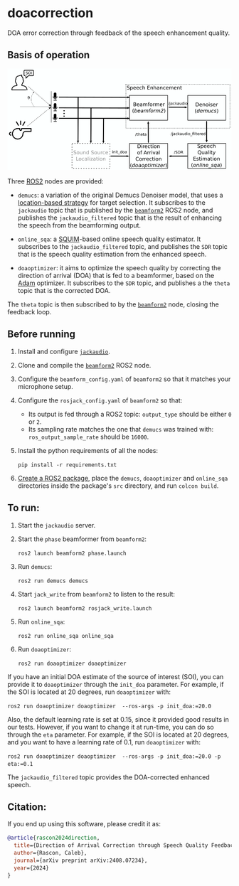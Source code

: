 # doacorrection
DOA error correction through feedback of the speech enhancement quality.

## Basis of operation

![Diagram of the whole system](/images/proposedsystem.png?raw=true)

Three [ROS2](https://docs.ros.org/) nodes are provided:

- `demucs`: a variation of the original Demucs Denoiser model, that uses a [location-based strategy](https://github.com/balkce/demucstargetsel) for target selection. It subscribes to the `jackaudio` topic that is published by the [`beamform2`](https://github.com/balkce/beamform2) ROS2 node, and publishes the `jackaudio_filtered` topic that is the result of enhancing the speech from the beamforming output.

- `online_sqa`: a [SQUIM](https://pytorch.org/audio/main/tutorials/squim_tutorial.html)-based online speech quality estimator. It subscribes to the `jackaudio_filtered` topic, and publishes the `SDR` topic that is the speech quality estimation from the enhanced speech.

- `doaoptimizer`: it aims to optimize the speech quality by correcting the direction of arrival (DOA) that is fed to a beamformer, based on the [Adam](https://pytorch.org/docs/stable/generated/torch.optim.Adam.html) optimizer. It subscribes to the `SDR` topic, and publishes a the `theta` topic that is the corrected DOA.

The `theta` topic is then subscribed to by the [`beamform2`](https://github.com/balkce/beamform2) node, closing the feedback loop.

## Before running

1. Install and configure [`jackaudio`](https://jackaudio.org/).

2. Clone and compile the [`beamform2`](https://github.com/balkce/beamform2) ROS2 node.

3. Configure the `beamform_config.yaml` of `beamform2` so that it matches your microphone setup.

4. Configure the `rosjack_config.yaml` of `beamform2` so that:

   - Its output is fed through a ROS2 topic: `output_type` should be either `0` or `2`.
   - Its sampling rate matches the one that `demucs` was trained with: `ros_output_sample_rate` should be `16000`.

5. Install the python requirements of all the nodes:

   `pip install -r requirements.txt`

6. [Create a ROS2 package](https://docs.ros.org/en/humble/Tutorials/Beginner-Client-Libraries/Creating-Your-First-ROS2-Package.html), place the `demucs`, `doaoptimizer` and `online_sqa` directories inside the package's `src` directory, and run `colcon build`.

## To run:

1. Start the `jackaudio` server.

2. Start the `phase` beamformer from `beamform2`:

   `ros2 launch beamform2 phase.launch`

3. Run `demucs`:

   `ros2 run demucs demucs`

4. Start `jack_write` from `beamform2` to listen to the result:

   `ros2 launch beamform2 rosjack_write.launch`

5. Run `online_sqa`:

   `ros2 run online_sqa online_sqa`

6. Run `doaoptimizer`:

   `ros2 run doaoptimizer doaoptimizer`

If you have an initial DOA estimate of the source of interest (SOI), you can provide it to `doaoptimizer` through the `init_doa` parameter. For example, if the SOI is located at 20 degrees, run `doaoptimizer` with:

`ros2 run doaoptimizer doaoptimizer  --ros-args -p init_doa:=20.0`

Also, the default learning rate is set at 0.15, since it provided good results in our tests. However, if you want to change it at run-time, you can do so through the `eta` parameter. For example, if the SOI is located at 20 degrees, and you want to have a learning rate of 0.1, run `doaoptimizer` with:

`ros2 run doaoptimizer doaoptimizer  --ros-args -p init_doa:=20.0 -p eta:=0.1`

The `jackaudio_filtered` topic provides the DOA-corrected enhanced speech.

## Citation:

If you end up using this software, please credit it as:

```BibTex
@article{rascon2024direction,
  title={Direction of Arrival Correction through Speech Quality Feedback},
  author={Rascon, Caleb},
  journal={arXiv preprint arXiv:2408.07234},
  year={2024}
}
```

